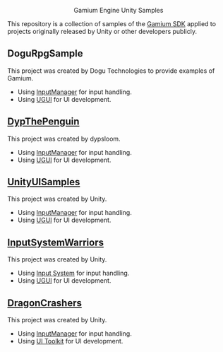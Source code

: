 <p align="center">
Gamium Engine Unity Samples
</p>

This repository is a collection of samples of the [Gamium SDK](https://github.com/dogu-team/gamium/tree/main/engine/unity) applied to projects originally released by Unity or other developers publicly.

## DoguRpgSample

This project was created by Dogu Technologies to provide examples of Gamium.

- Using [InputManager](https://docs.unity3d.com/Manual/class-InputManager.html) for input handling.
- Using [UGUI](https://docs.unity3d.com/2021.3/Documentation/Manual/com.unity.ugui.html) for UI development.

## [DypThePenguin](https://assetstore.unity.com/packages/templates/tutorials/dyp-the-penguin-174519)

This project was created by dypsloom.

- Using [InputManager](https://docs.unity3d.com/Manual/class-InputManager.html) for input handling.
- Using [UGUI](https://docs.unity3d.com/2021.3/Documentation/Manual/com.unity.ugui.html) for UI development.

## [UnityUISamples](https://assetstore.unity.com/packages/essentials/ui-samples-25468)

This project was created by Unity.

- Using [InputManager](https://docs.unity3d.com/Manual/class-InputManager.html) for input handling.
- Using [UGUI](https://docs.unity3d.com/2021.3/Documentation/Manual/com.unity.ugui.html) for UI development.

## [InputSystemWarriors](https://github.com/UnityTechnologies/InputSystem_Warriors)

This project was created by Unity.

- Using [Input System](https://docs.unity3d.com/Packages/com.unity.inputsystem@latest) for input handling.
- Using [UGUI](https://docs.unity3d.com/2021.3/Documentation/Manual/com.unity.ugui.html) for UI development.

## [DragonCrashers](https://assetstore.unity.com/packages/essentials/tutorial-projects/dragon-crashers-2d-sample-project-190721)

This project was created by Unity.

- Using [InputManager](https://docs.unity3d.com/Manual/class-InputManager.html) for input handling.
- Using [UI Toolkit](https://docs.unity3d.com/2021.3/Documentation/Manual/UIElements.html) for UI development.
